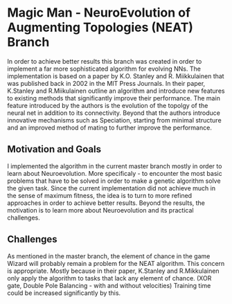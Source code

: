 # Magic Man - NeuroEvolution of Augmenting Topologies (NEAT) Branch

In order to achieve better results this branch was created in order to implement a far more sophisticated algorithm for evolving NNs.
The implementation is based on a paper by K.O. Stanley and R. Miikkulainen that was published back in 2002 in the MIT Press Journals.
In their paper, K.Stanley and R.Miikulainen outline an algorithm and introduce new features to existing methods that significantly improve their performance.
The main feature introduced by the authors is the evolution of the topolgy of the neural net in addition to its connectivity.
Beyond that the authors introduce innovative mechanisms such as Speciation, starting from minimal structure and an improved method of mating to further improve the performance.

## Motivation and Goals
I implemented the algorithm in the current master branch mostly in order to learn about Neuroevolution.
More specificaly - to encounter the most basic problems that have to be solved in order to make a genetic algorithm solve the given task.
Since the current implementation did not achieve much in the sense of maximum fitness, the idea is to turn to more refined approaches in order to achieve better results.
Beyond the results, the motivation is to learn more about Neuroevolution and its practical challenges.

## Challenges
As mentioned in the master branch, the element of chance in the game Wizard will probably remain a problem for the NEAT algorithm.
This concern is appropriate. Mostly because in their paper, K.Stanley and R.Mikkulainen only apply the algorithm to tasks that lack any element of chance.
(XOR gate, Double Pole Balancing - with and without velocities)
Training time could be increased significantly by this.

